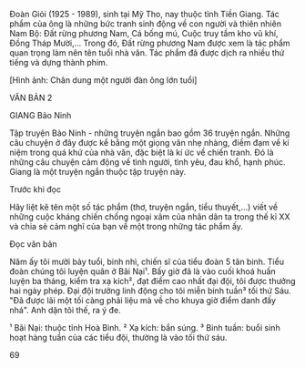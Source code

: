 Đoàn Giỏi (1925 - 1989), sinh tại Mỹ Tho, nay thuộc tỉnh Tiền Giang. Tác phẩm của ông là những bức tranh sinh động về con người và thiên nhiên Nam Bộ: Đất rừng phương Nam, Cá bống mú, Cuộc truy tầm kho vũ khí, Đồng Tháp Mười,... Trong đó, Đất rừng phương Nam được xem là tác phẩm quan trọng làm nên tên tuổi nhà văn. Tác phẩm đã được dịch ra nhiều thứ tiếng và dựng thành phim.

[Hình ảnh: Chân dung một người đàn ông lớn tuổi]

VĂN BẢN 2

GIANG
Bảo Ninh

Tập truyện Bảo Ninh - những truyện ngắn bao gồm 36 truyện ngắn. Những câu chuyện ở đây được kể bằng một giọng văn nhẹ nhàng, điềm đạm về kí niệm trong quá khứ của nhà văn, đặc biệt là kí ức về chiến tranh. Đó là những câu chuyện cảm động về tình người, tình yêu, đau khổ, hạnh phúc. Giang là một truyện ngắn thuộc tập truyện này.

Trước khi đọc

Hãy liệt kê tên một số tác phẩm (thơ, truyện ngắn, tiểu thuyết,...) viết về những cuộc kháng chiến chống ngoại xâm của nhân dân ta trong thế kỉ XX và chia sẻ cảm nghĩ của bạn về một trong những tác phẩm ấy.

Đọc văn bản

Năm ấy tôi mười bảy tuổi, binh nhì, chiến sĩ của tiểu đoàn 5 tân binh. Tiểu đoàn chúng tôi luyện quân ở Bãi Nại¹. Bấy giờ đã là vào cuối khoá huấn luyện ba tháng, kiểm tra xạ kích², đạt điểm cao nhất đại đội, tôi được thưởng hai ngày phép. Đại đội trưởng linh động cho tôi miễn binh tuần³ tối thứ Sáu. "Đã được lãi một tối càng phải liệu mà về cho khuya giờ điểm danh đấy nhá". Anh dặn tôi thế, ra ý đe.

¹ Bãi Nại: thuộc tỉnh Hoà Bình.
² Xạ kích: bắn súng.
³ Binh tuần: buổi sinh hoạt hàng tuần của các tiểu đội, thường là vào tối thứ sáu.

69